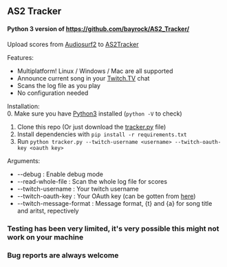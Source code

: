 ## AS2 Tracker
#### Python 3 version of https://github.com/bayrock/AS2_Tracker/

Upload scores from [Audiosurf2](http://store.steampowered.com/app/235800/) to [AS2Tracker](http://as2tracker.com)

Features:
- Multiplatform! Linux / Windows / Mac are all supported
- Announce current song in your [Twitch.TV](https://twitch.tv) chat
- Scans the log file as you play
- No configuration needed

Installation:  
0. Make sure you have [Python3](https://www.python.org/downloads/) installed (`python -V` to check)  
1. Clone this repo (Or just download the [tracker.py](https://raw.githubusercontent.com/kacgal/AS2_Tracker_Python/master/tracker.py) file)  
2. Install dependencies with `pip install -r requirements.txt`  
3. Run `python tracker.py --twitch-username <username> --twitch-oauth-key <oauth key>`  

Arguments:
- --debug : Enable debug mode
- --read-whole-file : Scan the whole log file for scores
- --twitch-username <username> : Your twitch username
- --twitch-oauth-key <oauth key> : Your OAuth key (can be gotten from [here](http://www.twitchapps.com/tmi/))
- --twitch-message-format <format> : Message format, {t} and {a} for song title and aritst, repectively

### Testing has been very limited, it's very possible this might not work on your machine
### Bug reports are always welcome
